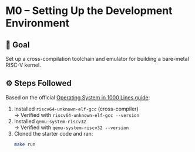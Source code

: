 # M0 – Setting Up the Development Environment

## 🎯 Goal
Set up a cross-compilation toolchain and emulator for building a bare-metal RISC-V kernel.

## ⚙️ Steps Followed
Based on the official [Operating System in 1000 Lines guide](https://operating-system-in-1000-lines.vercel.app/en/01-setting-up-development-environment):

1. Installed `riscv64-unknown-elf-gcc` (cross-compiler)  
   → Verified with `riscv64-unknown-elf-gcc --version`
2. Installed `qemu-system-riscv32`  
   → Verified with `qemu-system-riscv32 --version`
3. Cloned the starter code and ran:
   ```bash
   make run
